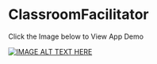 # ClassroomFacilitator
 Click the Image below to View App Demo

[![IMAGE ALT TEXT HERE](https://img.youtube.com/vi/RVrjMLFj5UI/0.jpg)](https://www.youtube.com/watch?v=RVrjMLFj5UIE)
